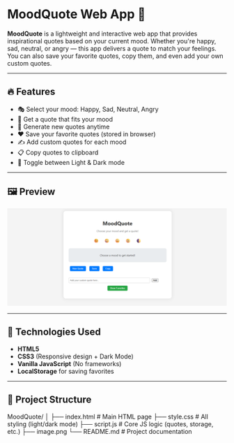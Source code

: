 # MoodQuote Web App 🌈

**MoodQuote** is a lightweight and interactive web app that provides inspirational quotes based on your current mood. Whether you're happy, sad, neutral, or angry — this app delivers a quote to match your feelings. You can also save your favorite quotes, copy them, and even add your own custom quotes.

---

## 🔥 Features

- 🎭 Select your mood: Happy, Sad, Neutral, Angry
- 📜 Get a quote that fits your mood
- 🔁 Generate new quotes anytime
- ❤️ Save your favorite quotes (stored in browser)
- ✍️ Add custom quotes for each mood
- 📋 Copy quotes to clipboard
- 🌙 Toggle between Light & Dark mode

---

## 🖼️ Preview

![Screenshot](image.png)

---

## 🚀 Technologies Used

- **HTML5**
- **CSS3** (Responsive design + Dark Mode)
- **Vanilla JavaScript** (No frameworks)
- **LocalStorage** for saving favorites

---

## 📁 Project Structure

MoodQuote/
│
├── index.html # Main HTML page
├── style.css # All styling (light/dark mode)
├── script.js # Core JS logic (quotes, storage, etc.)
├── image.png
└── README.md # Project documentation